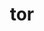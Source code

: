 ---
category: 3-letters
denotation: null
name: tor
reference_link: https://www.etymonline.com/word/tor
root_language: null
root_name: null
title: tor
type: free
word_sums:
- respelling: tor
  sum: 'Tor + '
---